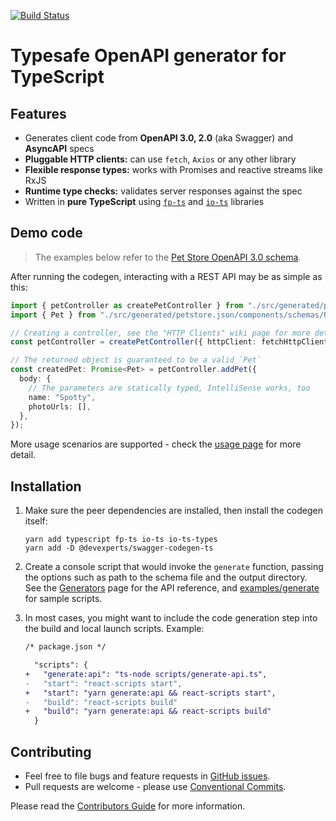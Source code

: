 [![Build Status](https://travis-ci.org/devexperts/swagger-codegen-ts.svg?branch=master)](https://travis-ci.org/devexperts/swagger-codegen-ts)

# Typesafe OpenAPI generator for TypeScript

## Features
* Generates client code from **OpenAPI 3.0, 2.0** (aka Swagger) and **AsyncAPI** specs
* **Pluggable HTTP clients:** can use `fetch`, `Axios` or any other library
* **Flexible response types:** works with Promises and reactive streams like RxJS
* **Runtime type checks:** validates server responses against the spec
* Written in **pure TypeScript** using [`fp-ts`](https://github.com/gcanti/fp-ts) and [`io-ts`](https://github.com/gcanti/io-ts) libraries

## Demo code

> The examples below refer to the [Pet Store OpenAPI 3.0 schema](https://petstore3.swagger.io/).

After running the codegen, interacting with a REST API may be as simple as this:

```typescript
import { petController as createPetController } from "./src/generated/petstore.json/paths/PetController";
import { Pet } from "./src/generated/petstore.json/components/schemas/Pet";

// Creating a controller, see the "HTTP Clients" wiki page for more details
const petController = createPetController({ httpClient: fetchHttpClient });

// The returned object is guaranteed to be a valid `Pet`
const createdPet: Promise<Pet> = petController.addPet({
  body: {
    // The parameters are statically typed, IntelliSense works, too
    name: "Spotty",
    photoUrls: [],
  },
});
```

More usage scenarios are supported - check the [usage page](./docs/usage/generated-code.md) for more detail.

## Installation

1. Make sure the peer dependencies are installed, then install the codegen itself:
   ```
   yarn add typescript fp-ts io-ts io-ts-types
   yarn add -D @devexperts/swagger-codegen-ts
   ```

2. Create a console script that would invoke the `generate` function, passing the options such as path to the schema file and the output directory.
See the [Generators](docs/usage/api.md) page for the API reference, and [examples/generate](examples/generate) for sample scripts.

3. In most cases, you might want to include the code generation step into the build and local launch scripts. Example:
   ```diff
   /* package.json */

     "scripts": {
   +   "generate:api": "ts-node scripts/generate-api.ts",
   -   "start": "react-scripts start",
   +   "start": "yarn generate:api && react-scripts start",
   -   "build": "react-scripts build"
   +   "build": "yarn generate:api && react-scripts build"
     }
   ```

## Contributing

* Feel free to file bugs and feature requests in [GitHub issues](https://github.com/devexperts/swagger-codegen-ts/issues/new).
* Pull requests are welcome - please use [Conventional Commits](https://www.conventionalcommits.org/en/v1.0.0-beta.2/).

Please read the [Contributors Guide](./docs/development/contributors-guide.md) for more information.
